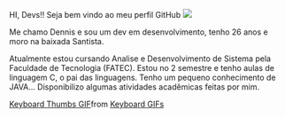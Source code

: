 HI, Devs!!
Seja bem vindo ao meu perfil GitHub  <img src="https://cdn.jsdelivr.net/gh/devicons/devicon/icons/github/github-original.svg" />
          

Me chamo Dennis e sou um dev em desenvolvimento, tenho 26 anos e moro na baixada Santista.

Atualmente estou cursando Analise e Desenvolvimento de Sistema pela Faculdade de Tecnologia (FATEC). Estou no 2 semestre e tenho aulas de linguagem C, o pai das linguagens.
Tenho um pequeno conhecimento de JAVA...
Disponibilizo algumas atividades acadêmicas feitas por mim. 

<div class="tenor-gif-embed" data-postid="18801060" data-share-method="host" data-aspect-ratio="1.77778" data-width="100%"><a href="https://tenor.com/view/keyboard-thumbs-up-quick-computer-gif-18801060">Keyboard Thumbs GIF</a>from <a href="https://tenor.com/search/keyboard-gifs">Keyboard GIFs</a></div> <script type="text/javascript" async src="https://tenor.com/embed.js"></script>
